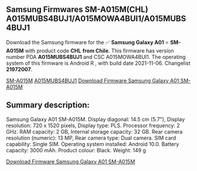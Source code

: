 <h2>Samsung Firmwares SM-A015M(CHL) A015MUBS4BUJ1/A015MOWA4BUI1/A015MUBS4BUJ1</h2>
Download the Samsung firmware for the ✅ <strong>Samsung Galaxy A01 </strong> ⭐ <strong>SM-A015M</strong> with product code <strong>CHL</strong> <strong> from Chile</strong>. This firmware has version number PDA <strong>A015MUBS4BUJ1</strong> and CSC A015MOWA4BUI1. The operating system of this firmware is Android R , with build date 2021-11-06. Changelist <strong>21972007</strong>.


[SM-A015M](https://samfirm.shop/samsung/model/SM-A015M)
[A015MUBS4BUJ1](https://samfirm.shop/samsung/pda/A015MUBS4BUJ1)
[Download Firmware Samsung Galaxy A01 SM-A015M](https://samfirm.shop/samsung/firmware/472096)
<h2>Summary description:</h2>
<p>Samsung Galaxy A01 SM-A015M. Display diagonal: 14.5 cm (5.7"), Display resolution: 720 x 1520 pixels, Display type: PLS. Processor frequency: 2 GHz. RAM capacity: 2 GB, Internal storage capacity: 32 GB. Rear camera resolution (numeric): 13 MP, Rear camera type: Dual camera. SIM card capability: Single SIM. Operating system installed: Android 10.0. Battery capacity: 3000 mAh. Product colour: Black. Weight: 149 g</p>


[Download Firmware Samsung Galaxy A01 SM-A015M](https://samfirm.shop/samsung/firmware/472096)
